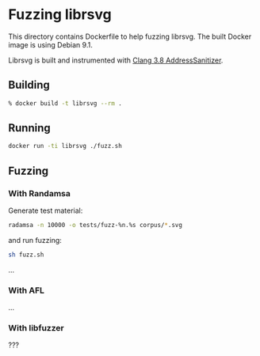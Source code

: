 # Fuzzing librsvg

This directory contains Dockerfile to help fuzzing librsvg. The built Docker
image is using Debian 9.1. 

Librsvg is built and instrumented with [Clang 3.8 AddressSanitizer](http://releases.llvm.org/3.8.0/tools/clang/docs/AddressSanitizer.html).

## Building

```sh
% docker build -t librsvg --rm .
```

## Running

```sh
docker run -ti librsvg ./fuzz.sh
```

## Fuzzing

### With Randamsa

Generate test material:

```sh
radamsa -n 10000 -o tests/fuzz-%n.%s corpus/*.svg
```

and run fuzzing:

```sh
sh fuzz.sh
```

...

### With AFL

...

### With libfuzzer

???
